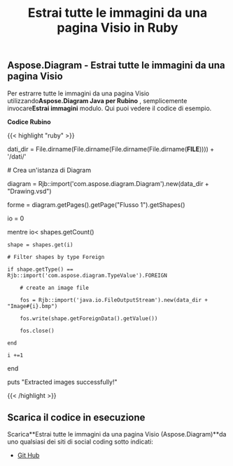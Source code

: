 ﻿---
title: Estrai tutte le immagini da una pagina Visio in Ruby
type: docs
weight: 30
url: /it/java/extract-all-images-from-a-visio-page-in-ruby/
---
## **Aspose.Diagram - Estrai tutte le immagini da una pagina Visio**
 Per estrarre tutte le immagini da una pagina Visio utilizzando**Aspose.Diagram Java per Rubino** , semplicemente invocare**Estrai immagini** modulo. Qui puoi vedere il codice di esempio.

**Codice Rubino**

{{< highlight "ruby" >}}

 dati_dir = File.dirname(File.dirname(File.dirname(File.dirname(__FILE__)))) + '/dati/'

\# Crea un'istanza di Diagram

diagram = Rjb::import('com.aspose.diagram.Diagram').new(data_dir + "Drawing.vsd")

forme = diagram.getPages().getPage("Flusso 1").getShapes()

io = 0

 mentre io< shapes.getCount()

    shape = shapes.get(i)

    # Filter shapes by type Foreign

    if shape.getType() == Rjb::import('com.aspose.diagram.TypeValue').FOREIGN

        # create an image file

        fos = Rjb::import('java.io.FileOutputStream').new(data_dir + "Image#{i}.bmp")

        fos.write(shape.getForeignData().getValue())

        fos.close()

    end

    i +=1

end

puts "Extracted images successfully!"

{{< /highlight >}}
## **Scarica il codice in esecuzione**
 Scarica**Estrai tutte le immagini da una pagina Visio (Aspose.Diagram)**da uno qualsiasi dei siti di social coding sotto indicati:

- [Git Hub](https://github.com/asposediagram/Aspose.Diagram-for-Java/blob/master/Plugins/Aspose_Diagram_Java_for_Ruby/lib/asposediagramjava/Shapes/extractimages.rb)
